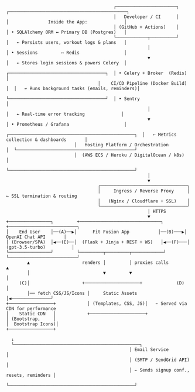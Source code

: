                                              ┌───────────────────────┐        ┌─────────────────────────────────────────────┐
                                             │   Developer / CI      │        │               Inside the App:              │
                                             │ (GitHub + Actions)    │        │ • SQLAlchemy ORM ↔ Primary DB (Postgres)   │
                                             └────────────┬──────────┘        │   ← Persists users, workout logs & plans   │
                                                          │                   │ • Sessions         ↔ Redis                 │
                                                          ▼                   │   ← Stores login sessions & powers Celery  │
                                       ┌─────────────────────────────────────┐  │ • Celery + Broker  (Redis)                 │
                                       │    CI/CD Pipeline (Docker Build)    │  │   ← Runs background tasks (emails, reminders)│
                                       └─────────────────────────────────────┘  │ • Sentry                                   │
                                                          │                   │   ← Real-time error tracking              │
                                                          ▼                   │ • Prometheus / Grafana                     │
                              ┌────────────────────────────────────────────────┐  │   ← Metrics collection & dashboards       │
                              │   Hosting Platform / Orchestration           │  └─────────────────────────────────────────────┘
                              │  (AWS ECS / Heroku / DigitalOcean / k8s)     │
                              └────────────────────────────────────────────────┘
                                                          │
                                                          ▼
                                       ┌─────────────────────────────────┐
                                       │     Ingress / Reverse Proxy     │ ← SSL termination & routing
                                       │   (Nginx / Cloudflare + SSL)    │
                                       └─────────────────────────────────┘
                                                          │ HTTPS
                                                          ▼
    +────────────────┐         +───────────────────────────────┐          +──────────────────────────┐
    │    End User    │──(A)──▶│      Fit Fusion App           │──(B)───▶│     OpenAI Chat API       │
    │ (Browser/SPA)  │◀──(E)──│  (Flask + Jinja + REST + WS)   │◀──(F)───│   (gpt-3.5-turbo)          │
    └────────────────┘         └─────────┬─────────┬────────────┘          └──────────────────────────┘
            ▲                    renders │         │ proxies calls           ▲
            │                            ▼         ▼                       │
         (C)│                    +─────────────────────+             (D)   │
            │── fetch CSS/JS/Icons │     Static Assets   │◀───────────────┘
    +─────────────────+            │ (Templates, CSS, JS)│   ← Served via CDN for performance
    │    Static CDN   │            +─────────────────────+
    │ (Bootstrap,     │
    │  Bootstrap Icons)│
    +─────────────────+

      ↓  
      └────────────────────────────────────────────────┐
                                                   │ Email Service                      │
                                                   │ (SMTP / SendGrid API)              │
                                                   │ ← Sends signup conf., resets, reminders │
                                                   └────────────────────────────────────────────────┘



         
